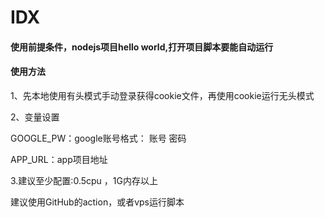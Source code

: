 # IDX

#### 使用前提条件，nodejs项目hello world,打开项目脚本要能自动运行

#### 使用方法

1、先本地使用有头模式手动登录获得cookie文件，再使用cookie运行无头模式

2、变量设置

GOOGLE_PW：google账号格式： 账号 密码

APP_URL：app项目地址

3.建议至少配置:0.5cpu ，1G内存以上

建议使用GitHub的action，或者vps运行脚本
